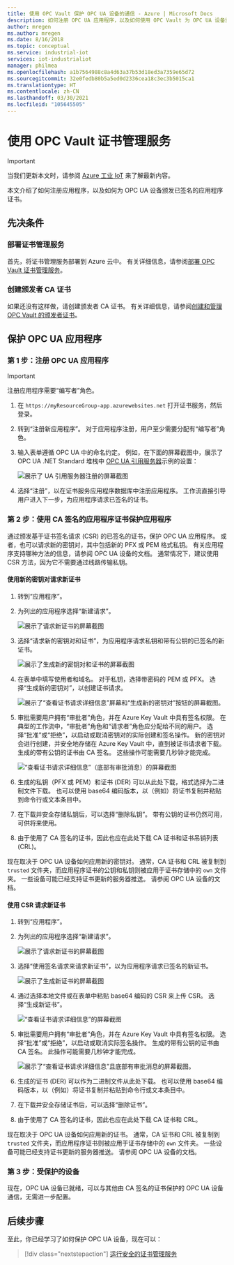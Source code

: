 ```yaml
---
title: 使用 OPC Vault 保护 OPC UA 设备的通信 - Azure | Microsoft Docs
description: 如何注册 OPC UA 应用程序，以及如何使用 OPC Vault 为 OPC UA 设备颁发已签名的应用程序证书。
author: mregen
ms.author: mregen
ms.date: 8/16/2018
ms.topic: conceptual
ms.service: industrial-iot
services: iot-industrialiot
manager: philmea
ms.openlocfilehash: a1b7564988c8a4d63a37b53d18ed3a7359e65d72
ms.sourcegitcommit: 32e0fedb80b5a5ed0d2336cea18c3ec3b5015ca1
ms.translationtype: HT
ms.contentlocale: zh-CN
ms.lasthandoff: 03/30/2021
ms.locfileid: "105645505"
---
```

# <a name="use-the-opc-vault-certificate-management-service"></a>使用 OPC Vault 证书管理服务

> [!IMPORTANT]
> 当我们更新本文时，请参阅 [Azure 工业 IoT](https://azure.github.io/Industrial-IoT/) 来了解最新内容。

本文介绍了如何注册应用程序，以及如何为 OPC UA 设备颁发已签名的应用程序证书。

## <a name="prerequisites"></a>先决条件

### <a name="deploy-the-certificate-management-service"></a>部署证书管理服务

首先，将证书管理服务部署到 Azure 云中。 有关详细信息，请参阅[部署 OPC Vault 证书管理服务](howto-opc-vault-deploy.md)。

### <a name="create-the-issuer-ca-certificate"></a>创建颁发者 CA 证书

如果还没有这样做，请创建颁发者 CA 证书。 有关详细信息，请参阅[创建和管理 OPC Vault 的颁发者证书](howto-opc-vault-manage.md)。

## <a name="secure-opc-ua-applications"></a>保护 OPC UA 应用程序

### <a name="step-1-register-your-opc-ua-application"></a>第 1 步：注册 OPC UA 应用程序 

> [!IMPORTANT]
> 注册应用程序需要“编写者”角色。

1. 在 `https://myResourceGroup-app.azurewebsites.net` 打开证书服务，然后登录。
2. 转到“注册新应用程序”。 对于应用程序注册，用户至少需要分配有“编写者”角色。
2. 输入表单遵循 OPC UA 中的命名约定。 例如，在下面的屏幕截图中，展示了 OPC UA .NET Standard 堆栈中 [OPC UA 引用服务器](https://github.com/OPCFoundation/UA-.NETStandard/tree/master/Applications/ReferenceServer)示例的设置：

   ![展示了 UA 引用服务器注册的屏幕截图](media/howto-opc-vault-secure/reference-server-registration.png "UA 引用服务器注册")

5. 选择“注册”，以在证书服务应用程序数据库中注册应用程序。 工作流直接引导用户进入下一步，为应用程序请求已签名的证书。

### <a name="step-2-secure-your-application-with-a-ca-signed-application-certificate"></a>第 2 步：使用 CA 签名的应用程序证书保护应用程序

通过颁发基于证书签名请求 (CSR) 的已签名的证书，保护 OPC UA 应用程序。 或者，也可以请求新的密钥对，其中包括新的 PFX 或 PEM 格式私钥。 有关应用程序支持哪种方法的信息，请参阅 OPC UA 设备的文档。 通常情况下，建议使用 CSR 方法，因为它不需要通过线路传输私钥。

#### <a name="request-a-new-certificate-with-a-new-keypair"></a>使用新的密钥对请求新证书

1. 转到“应用程序”。
3. 为列出的应用程序选择“新建请求”。

   ![展示了请求新证书的屏幕截图](media/howto-opc-vault-secure/request-new-certificate.png "请求新证书")

3. 选择“请求新的密钥对和证书”，为应用程序请求私钥和带有公钥的已签名的新证书。

   ![展示了生成新的密钥对和证书的屏幕截图](media/howto-opc-vault-secure/generate-new-key-pair.png "生成新密钥对")

4. 在表单中填写使用者和域名。 对于私钥，选择带密码的 PEM 或 PFX。 选择“生成新的密钥对”，以创建证书请求。

   ![展示了“查看证书请求详细信息”屏幕和“生成新的密钥对”按钮的屏幕截图。](media/howto-opc-vault-secure/approve-reject.png "批准证书")

5. 审批需要用户拥有“审批者”角色，并在 Azure Key Vault 中具有签名权限。 在典型的工作流中，“审批者”角色和“请求者”角色应分配给不同的用户。 选择“批准”或“拒绝”，以启动或取消密钥对的实际创建和签名操作。 新的密钥对会进行创建，并安全地存储在 Azure Key Vault 中，直到被证书请求者下载。 生成的带有公钥的证书由 CA 签名。 这些操作可能需要几秒钟才能完成。

   ![“查看证书请求详细信息”（底部有审批消息）的屏幕截图](media/howto-opc-vault-secure/view-key-pair.png "查看密钥对")

7. 生成的私钥（PFX 或 PEM）和证书 (DER) 可以从此处下载，格式选择为二进制文件下载。 也可以使用 base64 编码版本，以（例如）将证书复制并粘贴到命令行或文本条目中。 
8. 在下载并安全存储私钥后，可以选择“删除私钥”。 带有公钥的证书仍然可用，可供将来使用。
9. 由于使用了 CA 签名的证书，因此也应在此处下载 CA 证书和证书吊销列表 (CRL)。

现在取决于 OPC UA 设备如何应用新的密钥对。 通常，CA 证书和 CRL 被复制到 `trusted` 文件夹，而应用程序证书的公钥和私钥则被应用于证书存储中的 `own` 文件夹。 一些设备可能已经支持证书更新的服务器推送。 请参阅 OPC UA 设备的文档。

#### <a name="request-a-new-certificate-with-a-csr"></a>使用 CSR 请求新证书 

1. 转到“应用程序”。
3. 为列出的应用程序选择“新建请求”。

   ![展示了请求新证书的屏幕截图](media/howto-opc-vault-secure/request-new-certificate.png "请求新证书")

3. 选择“使用签名请求来请求新证书”，以为应用程序请求已签名的新证书。

   ![展示了生成新证书的屏幕截图](media/howto-opc-vault-secure/generate-new-certificate.png "生成新证书")

4. 通过选择本地文件或在表单中粘贴 base64 编码的 CSR 来上传 CSR。 选择“生成新证书”。

   ![“查看证书请求详细信息”的屏幕截图](media/howto-opc-vault-secure/approve-reject-csr.png "审批 CSR")

5. 审批需要用户拥有“审批者”角色，并在 Azure Key Vault 中具有签名权限。 选择“批准”或“拒绝”，以启动或取消实际签名操作。 生成的带有公钥的证书由 CA 签名。 此操作可能需要几秒钟才能完成。

   ![展示了“查看证书请求详细信息”且底部有审批消息的屏幕截图。](media/howto-opc-vault-secure/view-cert-csr.png "查看证书")

6. 生成的证书 (DER) 可以作为二进制文件从此处下载。 也可以使用 base64 编码版本，以（例如）将证书复制并粘贴到命令行或文本条目中。 
10. 在下载并安全存储证书后，可以选择“删除证书”。
11. 由于使用了 CA 签名的证书，因此也应在此处下载 CA 证书和 CRL。

现在取决于 OPC UA 设备如何应用新的证书。 通常，CA 证书和 CRL 被复制到 `trusted` 文件夹，而应用程序证书则被应用于证书存储中的 `own` 文件夹。 一些设备可能已经支持证书更新的服务器推送。 请参阅 OPC UA 设备的文档。

### <a name="step-3-device-secured"></a>第 3 步：受保护的设备

现在，OPC UA 设备已就绪，可以与其他由 CA 签名的证书保护的 OPC UA 设备通信，无需进一步配置。

## <a name="next-steps"></a>后续步骤

至此，你已经学习了如何保护 OPC UA 设备，现在可以：

> [!div class="nextstepaction"]
> [运行安全的证书管理服务](howto-opc-vault-secure-ca.md)
